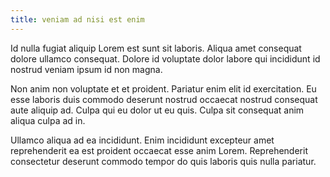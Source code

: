 ```yaml
---
title: veniam ad nisi est enim
---
```


Id nulla fugiat aliquip Lorem est sunt sit laboris. Aliqua amet consequat dolore ullamco consequat. Dolore id voluptate dolor labore qui incididunt id nostrud veniam ipsum id non magna.

Non anim non voluptate et et proident. Pariatur enim elit id exercitation. Eu esse laboris duis commodo deserunt nostrud occaecat nostrud consequat aute aliquip ad. Culpa qui eu dolor ut eu quis. Culpa sit consequat anim aliqua culpa ad in.

Ullamco aliqua ad ea incididunt. Enim incididunt excepteur amet reprehenderit ea est proident occaecat esse anim Lorem. Reprehenderit consectetur deserunt commodo tempor do quis laboris quis nulla pariatur.